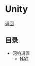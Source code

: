 [root]: /README.md
[vmware>nat]: /note/vmware/nat.md
[url:vmware]: https://docs.vmware.com/cn/VMware-Workstation-Pro/15.0/com.vmware.ws.using.doc/GUID-0EE752F8-C159-487A-9159-FE1F646EE4CA.html

# Unity

[返回][root]

## 目录

- 网络设置
  - [NAT][vmware>nat]
